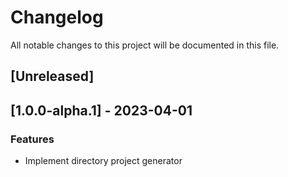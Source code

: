 # Changelog

All notable changes to this project will be documented in this file.

## [Unreleased]
## [1.0.0-alpha.1] - 2023-04-01

### Features

- Implement directory project generator

<!-- generated by git-cliff -->
